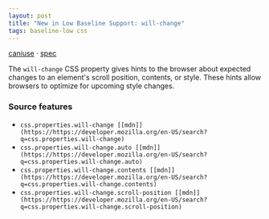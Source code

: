 ```yaml
---
layout: post
title: "New in Low Baseline Support: will-change"
tags: baseline-low css
---
```


[caniuse](https://caniuse.com/?search=will-change) · [spec](https://drafts.csswg.org/css-will-change-1/)

The `will-change` CSS property gives hints to the browser about expected changes to an element's scroll position, contents, or style. These hints allow browsers to optimize for upcoming style changes.

### Source features

- ``css.properties.will-change [[mdn]](https://https://developer.mozilla.org/en-US/search?q=css.properties.will-change)``
- ``css.properties.will-change.auto [[mdn]](https://https://developer.mozilla.org/en-US/search?q=css.properties.will-change.auto)``
- ``css.properties.will-change.contents [[mdn]](https://https://developer.mozilla.org/en-US/search?q=css.properties.will-change.contents)``
- ``css.properties.will-change.scroll-position [[mdn]](https://https://developer.mozilla.org/en-US/search?q=css.properties.will-change.scroll-position)``
